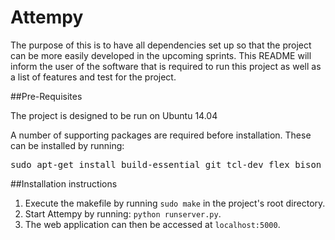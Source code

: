 # Attempy

The purpose of this is to have all dependencies set up so that the project can be more easily developed in the upcoming sprints. This README will inform the user of the software that is required to run this project as well as a list of features and test for the project.

##Pre-Requisites

The project is designed to be run on Ubuntu 14.04

A number of supporting packages are required before installation. These can be installed by running:
<pre>
sudo apt-get install build-essential git tcl-dev flex bison byacc check expect ncurses-dev libreadline-dev libxml2-dev python-pip npm
</pre>

##Installation instructions
1. Execute the makefile by running `sudo make` in the project's root directory.
2. Start Attempy by running: `python runserver.py`.
3. The web application can then be accessed at `localhost:5000`.
